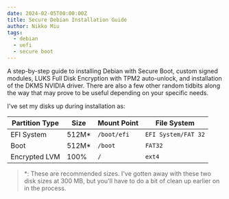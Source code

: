 ```yaml
---
date: 2024-02-05T00:00:00Z
title: Secure Debian Installation Guide
author: Nikko Miu
tags:
  - debian
  - uefi
  - secure boot
---
```


A step-by-step guide to installing Debian with Secure Boot, custom signed modules,
LUKS Full Disk Encryption with TPM2 auto-unlock, and installation of the DKMS
NVIDIA driver. There are also a few other random tidbits along the way that may
prove to be useful depending on your specific needs.

<!--more-->

I've set my disks up during installation as:

| Partition Type | Size   | Mount Point | File System         |
| -------------- | ------ | ----------- | ------------------- |
| EFI System     | 512M\* | `/boot/efi` | `EFI System/FAT 32` |
| Boot           | 512M\* | `/boot`     | `FAT32`             |
| Encrypted LVM  | 100%   | `/`         | `ext4`              |

> \*: These are recommended sizes. I've gotten away with these two disk sizes at 300 MB, but you'll have to do a
> bit of clean up earlier on in the process.
